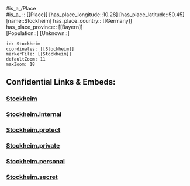 ﻿---
location: [50.45,10.28] 
mapzoom: [7,12] 
mapmarker: city 
type: City
tags:
- geo/City


SpocWebEntityId: 34575
isDeleted: false
confidential: public

---
#is_a_/Place  
#is_a_ :: [[Place]] 
[has_place_longitude::10.28] 
[has_place_latitude::50.45] 
[name::Stockheim] 
has_place_country:: [[Germany]]  
has_place_province:: [[Bayern]]  
[Population::] 
[Unknown::] 


```leaflet
id: Stockheim
coordinates: [[Stockheim]] 
markerFile: [[Stockheim]] 
defaultZoom: 11 
maxZoom: 18
```


## Confidential Links & Embeds: 

### [Stockheim](/_public/Earth/Continent/Europe/Europe~Central/Germany/Germany~West/Bayern/counties~Bayern/Rhön-Grabfeld/cities~Grabfeld/Mellrichstadt/City/Stockheim.md) 

### [Stockheim.internal](/_internal/Earth/Continent/Europe/Europe~Central/Germany/Germany~West/Bayern/counties~Bayern/Rhön-Grabfeld/cities~Grabfeld/Mellrichstadt/City/Stockheim.internal.md) 

### [Stockheim.protect](/_protect/Earth/Continent/Europe/Europe~Central/Germany/Germany~West/Bayern/counties~Bayern/Rhön-Grabfeld/cities~Grabfeld/Mellrichstadt/City/Stockheim.protect.md) 

### [Stockheim.private](/_private/Earth/Continent/Europe/Europe~Central/Germany/Germany~West/Bayern/counties~Bayern/Rhön-Grabfeld/cities~Grabfeld/Mellrichstadt/City/Stockheim.private.md) 

### [Stockheim.personal](/_personal/Earth/Continent/Europe/Europe~Central/Germany/Germany~West/Bayern/counties~Bayern/Rhön-Grabfeld/cities~Grabfeld/Mellrichstadt/City/Stockheim.personal.md) 

### [Stockheim.secret](/_secret/Earth/Continent/Europe/Europe~Central/Germany/Germany~West/Bayern/counties~Bayern/Rhön-Grabfeld/cities~Grabfeld/Mellrichstadt/City/Stockheim.secret.md) 
